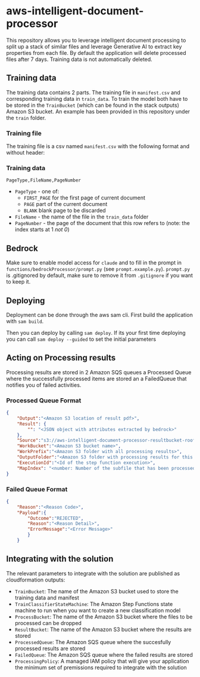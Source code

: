 # aws-intelligent-document-processor
This repository allows you to leverage intelligent document processing to split up a stack of similar files and leverage Generative AI to extract key properties from each file. By default the application will delete processed files after 7 days. Training data is not automatically deleted.

## Training data
The training data contains 2 parts. The training file in `manifest.csv` and corresponding training data in `train_data`. 
To train the model both have to be stored in the `TrainBucket` (which can be found in the stack outputs) Amazon S3 bucket. An example has been provided in this repository under the `train` folder.

### Training file
The training file is a csv named `manifest.csv` with the following format and without header:

### Training data
```
PageType,FileName,PageNumber
```

* `PageType` - one of:
    * `FIRST_PAGE` for the first page of current document
    * `PAGE` part of the current document
    * `BLANK` blank page to be discarded
* `FileName` - the name of the file in the `train_data` folder
* `PageNumber` - the page of the document that this row refers to (note: the index starts at 1 _not 0_)


## Bedrock
Make sure to enable model access for `claude` and to fill in the prompt in `functions/bedrockProcessor/prompt.py` (see `prompt.example.py`). `prompt.py` is .gitignored by default, make sure to remove it from `.gitignore` if you want to keep it.

## Deploying
Deployment can be done through the aws sam cli.
First build the application with `sam build`.

Then you can deploy by calling `sam deploy`. If its your first time deploying you can call `sam deploy --guided` to set the initial parameters

## Acting on Processing results
Processing results are stored in 2 Amazon SQS queues a Processed Queue where the successfully processed items are stored an a FailedQueue that notifies you of failed activities.

### Processed Queue Format
```json
{
    "Output":"<Amazon S3 location of result pdf>",
    "Result": {
        "": "<JSON object with attributes extracted by bedrock>"
    },
    "Source":"s3://aws-intelligent-document-processor-resultbucket-roofajl2zngm/20a27e05-e591-a5b2-971f-f4d3115c3876_dea4a484-9600-02df-33dc-3cbdccad2aee/source.pdf",
    "WorkBucket":"<Amazon S3 bucket name>",
    "WorkPrefix":"<Amazon S3 folder with all processing results>",
    "OutputFolder":"<Amazon S3 folder with processing results for this step>",
    "ExecutionId":"<Id of the step function execution>",
    "MapIndex": "<number: Number of the subfile that has been processed>",
}
```

### Failed Queue Format
```json
{
    "Reason":"<Reason Code>",
    "Payload":{
        "Outcome":"REJECTED",
        "Reason":"<Reason Detail>",
        "ErrorMessage":"<Error Message>"
        }
    }
```

## Integrating with the solution
The relevant parameters to integrate with the solution are published as cloudformation outputs:
* `TrainBucket`: The name of the Amazon S3 bucket used to store the training data and manifest
* `TrainClassifierStateMachine`: The Amazon Step Functions state machine to run when you want to create a new classification model
* `ProcessBucket`: The name of the Amazon S3 bucket where the files to be processed can be dropped
* `ResultBucket`: The name of the Amazon S3 bucket where the results are stored
* `ProcessedQueue`: The Amazon SQS queue where the succesfully processed results are stored
* `FailedQueue`: The Amazon SQS queue where the failed results are stored
* `ProcessingPolicy`: A managed IAM policy that will give your application the minimum set of premissions required to integrate with the solution
